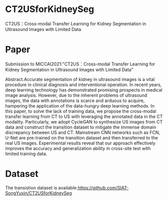 # CT2USforKidneySeg
CT2US：Cross-modal Transfer Learning for Kidney Segmentation in Ultrasound Images with Limited Data

# Paper
Submission to MICCAI2021:"CT2US：Cross-modal Transfer Learning for Kidney Segmentation in Ultrasound Images with Limited Data"

Abstract.Accurate segmentation of kidney in ultrasound images is a vital procedure in clinical diagnosis and interventional operation. In recent years, deep learning technology has demonstrated promising prospects in medical image analysis. However, due to the inherent problems of ultrasound images, the data with annotations is scarce and arduous to acquire, hampering the application of the data-hungry deep learning methods. In this paper, to solve the lack of training data, we propose the cross-modal transfer learning from CT to US with leveraging the annotated data in the CT modality. Particularly, we adopt CycleGAN to synthesize US images from CT data and construct the transition dataset to mitigate the immense domain discrepancy between US and CT. Mainstream CNN networks such as FCN, U-Net are pre-trained on the transition dataset and then transferred to the real US images. Experimental results reveal that our approach effectively improves the accuracy and generalization ability in cross-site test with limited training data.

# Dataset
The transistion dataset is available.https://github.com/SIAT-SongYuxin/CT2USforKidneySeg
